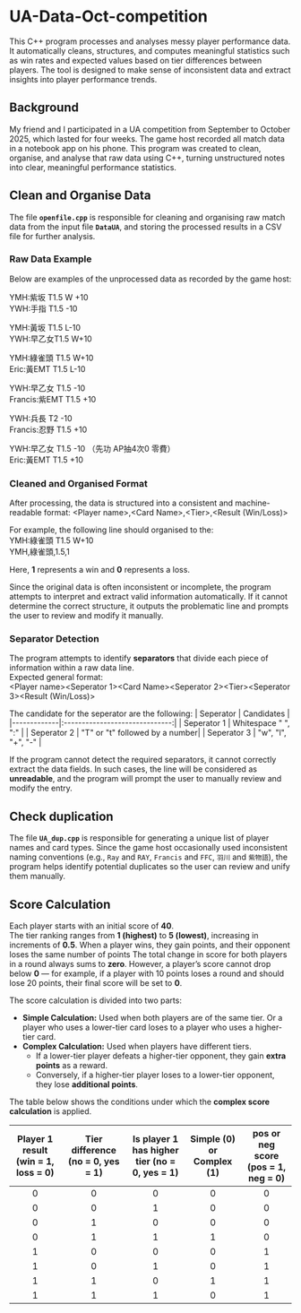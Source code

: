 # UA-Data-Oct-competition
This C++ program processes and analyses messy player performance data. It automatically cleans, structures, and computes meaningful statistics such as win rates and expected values based on tier differences between players. The tool is designed to make sense of inconsistent data and extract insights into player performance trends.

## Background
My friend and I participated in a UA competition from September to October 2025, which lasted for four weeks.
The game host recorded all match data in a notebook app on his phone.
This program was created to clean, organise, and analyse that raw data using C++, turning unstructured notes into clear, meaningful performance statistics.

## Clean and Organise Data

The file **`openfile.cpp`** is responsible for cleaning and organising raw match data from the input file **`DataUA`**, and storing the processed results in a CSV file for further analysis.

### Raw Data Example
Below are examples of the unprocessed data as recorded by the game host:

YMH:紫坂 T1.5 W +10\
YWH:手指 T1.5 -10

YMH:黃坂 T1.5 L-10\
YWH:早乙女T1.5 W+10

YMH:綠雀頭 T1.5 W+10\
Eric:黃EMT T1.5 L-10

YWH:早乙女 T1.5 -10\
Francis:紫EMT T1.5 +10

YWH:兵長 T2 -10\
Francis:忍野 T1.5 +10

YWH:早乙女 T1.5 -10 （先功 AP抽4次0 零費）\
Eric:黃EMT T1.5 +10

### Cleaned and Organised Format
After processing, the data is structured into a consistent and machine-readable format:
\<Player name\>,\<Card Name\>,\<Tier\>,\<Result (Win/Loss)\>

For example, the following line should organised to the:\
YMH:綠雀頭 T1.5 W+10\
YMH,綠雀頭,1.5,1

Here, **1** represents a win and **0** represents a loss.

Since the original data is often inconsistent or incomplete, the program attempts to interpret and extract valid information automatically. If it cannot determine the correct structure, it outputs the problematic line and prompts the user to review and modify it manually.

### Separator Detection
The program attempts to identify **separators** that divide each piece of information within a raw data line.\
Expected general format:\
\<Player name\>\<Seperator 1\>\<Card Name\>\<Seperator 2\>\<Tier\>\<Seperator 3\>\<Result (Win/Loss)\>

The candidate for the seperator are the following:
| Seperator   | Candidates                     |
|-------------|:------------------------------:|
| Seperator 1 | Whitespace " ", ":"            |
| Seperator 2 | "T" or "t" followed by a number|
| Seperator 3 | "w", "l", "+", "-"             |

If the program cannot detect the required separators, it cannot correctly extract the data fields. In such cases, the line will be considered as **unreadable**, and the program will prompt the user to manually review and modify the entry.

## Check duplication
The file **`UA_dup.cpp`** is responsible for generating a unique list of player names and card types. Since the game host occasionally used inconsistent naming conventions (e.g., `Ray` and `RAY`, `Francis` and `FFC`, `羽川` and `紫物語`), the program helps identify potential duplicates so the user can review and unify them manually.

## Score Calculation
Each player starts with an initial score of **40**.  
The tier ranking ranges from **1 (highest)** to **5 (lowest)**, increasing in increments of **0.5**. When a player wins, they gain points, and their opponent loses the same number of points The total change in score for both players in a round always sums to **zero**. However, a player’s score cannot drop below **0** — for example, if a player with 10 points loses a round and should lose 20 points, their final score will be set to **0**.

The score calculation is divided into two parts:

- **Simple Calculation:** Used when both players are of the same tier. Or a player who uses a lower-tier card loses to a player who uses a higher-tier card.  
- **Complex Calculation:** Used when players have different tiers.  
  - If a lower-tier player defeats a higher-tier opponent, they gain **extra points** as a reward.
  - Conversely, if a higher-tier player loses to a lower-tier opponent, they lose **additional points**.

The table below shows the conditions under which the **complex score calculation** is applied.

| Player 1 result (win = 1, loss = 0) |Tier difference (no = 0, yes = 1) | Is player 1 has higher tier (no = 0, yes = 1) | Simple (0) or Complex (1) | pos or neg score (pos = 1, neg = 0) |
|:-:|:-:|:-:|:-:|:-:|
| 0 | 0 | 0 | 0 | 0 |
| 0 | 0 | 1 | 0 | 0 |
| 0 | 1 | 0 | 0 | 0 |
| 0 | 1 | 1 | 1 | 0 |
| 1 | 0 | 0 | 0 | 1 |
| 1 | 0 | 1 | 0 | 1 |
| 1 | 1 | 0 | 1 | 1 |
| 1 | 1 | 1 | 0 | 1 |
